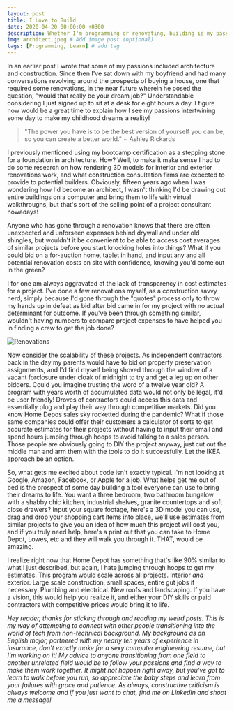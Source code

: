 ```yaml
---
layout: post
title: I Love to Build
date: 2020-04-20 00:00:00 +0300
description: Whether I'm programming or renovating, building is my passion. # Add post description (optional)
img: architect.jpeg # Add image post (optional)
tags: [Programming, Learn] # add tag
---
```

In an earlier post I wrote that some of my passions included architecture and construction. Since then I've sat down with my boyfriend and had many conversations revolving around the prospects of buying a house, one that required some renovations, in the near future wherein he posed the question, "would that really be your dream job?" Understandable considering I just signed up to sit at a desk for eight hours a day. I figure now would be a great time to explain how I see my passions intertwining some day to make my childhood dreams a reality! 

>"The power you have is to be the best version of yourself you can be, so you can create a better world." ~ Ashley Rickards

I previously mentioned using my bootcamp certification as a stepping stone for a foundation in architecture. How? Well, to make it make sense I had to do some research on how rendering 3D models for interior and exterior renovations work, and what construction consultation firms are expected to provide to potential builders. Obviously, fifteen years ago when I was wondering how I'd become an architect, I wasn't thinking I'd be drawing out entire buildings on a computer and bring them to life with virtual walkthroughs, but that's sort of the selling point of a project consultant nowadays! 

Anyone who has gone through a renovation knows that there are often unexpected and unforseen expenses behind drywall and under old shingles, but wouldn't it be convenient to be able to access cost averages of similar projects before you start knocking holes into things? What if you could bid on a for-auction home, tablet in hand, and input any and all potential renovation costs on site with confidence, knowing you'd come out in the green?

I for one am always aggravated at the lack of transparency in cost estimates for a project. I've done a few renovations myself, as a construction savvy nerd, simply because I'd gone through the "quotes" process only to throw my hands up in defeat as bid after bid came in for my project with no actual determinant for outcome. If you've been through something similar, wouldn't having numbers to compare project expenses to have helped you in finding a crew to get the job done? 

![Renovations]({{site.baseurl}}/assets/img/renovations.jpg)

Now consider the scalability of these projects. As independent contractors back in the day my parents would have to bid on property preservation assignments, and I'd find myself being shoved through the window of a vacant forclosure under cloak of midnight to try and get a leg up on other bidders. Could you imagine trusting the word of a twelve year old? A program with years worth of accumulated data would not only be legal, it'd be user friendly! Droves of contractors could access this data and essentially plug and play their way through competitive markets. Did you know Home Depos sales sky rocketted during the pandemic? What if those same companies could offer their customers a calculator of sorts to get accurate estimates for their projects without having to input their email and spend hours jumping through hoops to avoid talking to a sales person. Those people are obviously going to DIY the project anyway, just cut out the middle man and arm them with the tools to do it successfully. Let the IKEA approach be an option.

So, what gets me excited about code isn't exactly typical. I'm not looking at Google, Amazon, Facebook, or Apple for a job. What helps get me out of bed is the prospect of some day building a tool everyone can use to bring their dreams to life. You want a three bedroom, two bathroom bungalow with a shabby chic kitchen, industrial shelves, granite countertops and soft close drawers? Input your square footage, here's a 3D model you can use, drag and drop your shopping cart items into place, we'll use estimates from similar projects to give you an idea of how much this project will cost you, and if you truly need help, here's a print out that you can take to Home Depot, Lowes, etc and they will walk you through it. THAT, would be amazing. 

I realize right now that Home Depot has something that's like 90% similar to what I just described, but again, I hate jumping through hoops to get my estimates. This program would scale across all projects. Interior <i>and</i> exterior. Large scale construction, small spaces, entire gut jobs if necessary. Plumbing and electrical. New roofs and landscaping. If you have a vision, this would help you realize it, and either your DIY skills or paid contractors with competitive prices would bring it to life.

<i>Hey reader, thanks for sticking through and reading my weird posts. This is my way of attempting to connect with other people transitioning into the world of tech from non-technical background. My background as an English major, partnered with my nearly ten years of experience in insurance, don't exactly make for a sexy computer engineering resume, but I'm working on it! My advice to anyone transitioning from one field to another unrelated field would be to follow your passions and find a way to make them work together. It might not happen right away, but you've got to learn to walk before you run, so appreciate the baby steps and learn from your failures with grace and patience. As always, constructive criticism is always welcome and if you just want to chat, find me on LinkedIn and shoot me a message!</i>
